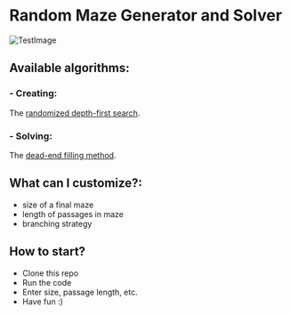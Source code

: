 # Random Maze Generator and Solver
![TestImage](https://i.ibb.co/0MZ8Yj2/TestMaze.jpg)

## Available algorithms:
### - Creating:
The [randomized depth-first search](https://en.wikipedia.org/wiki/Maze_generation_algorithm#Randomized_depth-first_search).
### - Solving:
The [dead-end filling method](https://en.wikipedia.org/wiki/Maze-solving_algorithm#Dead-end_filling).

## What can I customize?: 
- size of a final maze
- length of passages in maze
- branching strategy

## How to start?
- Clone this repo
- Run the code
- Enter size, passage length, etc.
- Have fun :)
